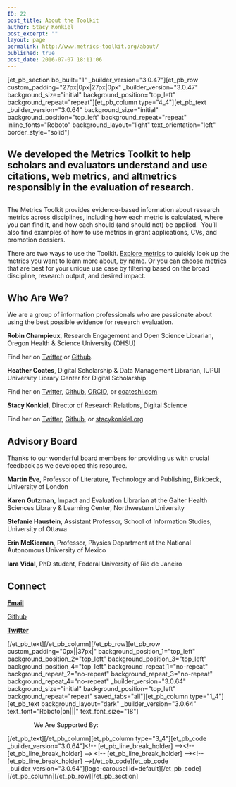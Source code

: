```yaml
---
ID: 22
post_title: About the Toolkit
author: Stacy Konkiel
post_excerpt: ""
layout: page
permalink: http://www.metrics-toolkit.org/about/
published: true
post_date: 2016-07-07 18:11:06
---
```

[et_pb_section bb_built="1" _builder_version="3.0.47"][et_pb_row custom_padding="27px|0px|27px|0px" _builder_version="3.0.47" background_size="initial" background_position="top_left" background_repeat="repeat"][et_pb_column type="4_4"][et_pb_text _builder_version="3.0.64" background_size="initial" background_position="top_left" background_repeat="repeat" inline_fonts="Roboto" background_layout="light" text_orientation="left" border_style="solid"]
<h2>We developed the Metrics Toolkit to help scholars and evaluators understand and use citations, web metrics, and altmetrics responsibly in the evaluation of research.</h2>
<h2></h2>
The Metrics Toolkit provides evidence-based information about research metrics across disciplines, including how each metric is calculated, where you can find it, and how each should (and should not) be applied.  You’ll also find examples of how to use metrics in grant applications, CVs, and promotion dossiers.

There are two ways to use the Toolkit. <a href="http://metrics-toolkit.org/explore-metrics">Explore metrics</a> to quickly look up the metrics you want to learn more about, by name. Or you can <a href="http://metrics-toolkit.org/choose-metrics/">choose metrics</a> that are best for your unique use case by filtering based on the broad discipline, research output, and desired impact.
<h2>Who Are We?</h2>
We are a group of information professionals who are passionate about using the best possible evidence for research evaluation.

<strong>Robin Champieux</strong>, Research Engagement and Open Science Librarian, Oregon Health &amp; Science University (OHSU)

Find her on <a href="https://twitter.com/rchampieux">Twitter</a> or <a href="https://github.com/rchampieux">Github</a>.

<strong>Heather Coates</strong>, Digital Scholarship &amp; Data Management Librarian, IUPUI University Library Center for Digital Scholarship

Find her on <a href="https://twitter.com/iandpangurban">Twitter</a>, <a href="https://github.com/coateshl">Github</a>, <a href="http://orcid.org/0000-0003-4290-6997">ORCID</a>, or <a href="http://coateshl.com/">coateshl.com</a>

<strong>Stacy Konkiel</strong>, Director of Research Relations, Digital Science

Find her on <a href="http://twitter.com/skonkiel">Twitter</a>, <a href="https://github.com/skonkiel/">Github</a>, or <a href="http://stacykonkiel.org">stacykonkiel.org</a>
<h2>Advisory Board</h2>
Thanks to our wonderful board members for providing us with crucial feedback as we developed this resource.

<strong>Martin Eve</strong>, Professor of Literature, Technology and Publishing, Birkbeck, University of London

<strong>Karen Gutzman</strong>, Impact and Evaluation Librarian at the Galter Health Sciences Library &amp; Learning Center, Northwestern University

<strong>Stefanie Haustein</strong>, Assistant Professor, School of Information Studies, University of Ottawa

<strong>Erin McKiernan</strong>, Professor, Physics Department at the National Autonomous University of Mexico

<strong>Iara Vidal</strong>, PhD student, Federal University of Rio de Janeiro
<h2>Connect</h2>
<strong><a href="mailto:metricstoolkit@gmail.com">Email</a></strong>

<a href="https://github.com/Metrics-Toolkit/Metrics-Toolkit">Github</a>

<strong> <a href="https://twitter.com/Metrics_Toolkit">Twitter</a></strong>

[/et_pb_text][/et_pb_column][/et_pb_row][et_pb_row custom_padding="0px||37px|" background_position_1="top_left" background_position_2="top_left" background_position_3="top_left" background_position_4="top_left" background_repeat_1="no-repeat" background_repeat_2="no-repeat" background_repeat_3="no-repeat" background_repeat_4="no-repeat" _builder_version="3.0.64" background_size="initial" background_position="top_left" background_repeat="repeat" saved_tabs="all"][et_pb_column type="1_4"][et_pb_text background_layout="dark" _builder_version="3.0.64" text_font="Roboto|on|||" text_font_size="18"]
<p style="padding-left: 60px;"><span style="color: #050505;">We Are</span>
<span style="color: #050505;">Supported By:</span></p>
[/et_pb_text][/et_pb_column][et_pb_column type="3_4"][et_pb_code _builder_version="3.0.64"]&lt;!-- [et_pb_line_break_holder] --&gt;&lt;!-- [et_pb_line_break_holder] --&gt; &lt;!-- [et_pb_line_break_holder] --&gt;&lt;!-- [et_pb_line_break_holder] --&gt;[/et_pb_code][et_pb_code _builder_version="3.0.64"][logo-carousel id=default][/et_pb_code][/et_pb_column][/et_pb_row][/et_pb_section]
